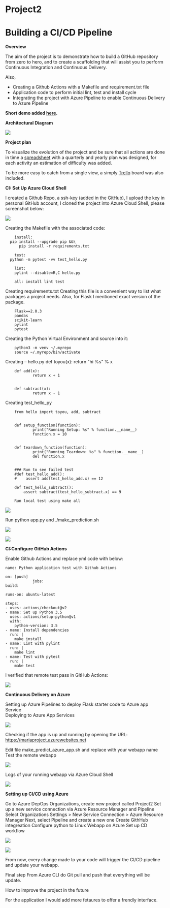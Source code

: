 # Project2

# Building a CI/CD Pipeline

**Overview**

The aim of the project is to demonstrate how to build a GitHub repository from zero to hero, and to create a scaffolding that will assist you to perform 
Continuous Integration and Continuous Delivery.

Also, 
-	Creating a Github Actions with a Makefile and requirement.txt file
-	Application code to perform initial lint, test and install cycle
-	Integrating the project with Azure Pipeline to enable Continuous Delivery to Azure Pipeline

**Short demo added [here](https://uptro29158-my.sharepoint.com/:v:/g/personal/maria_miculescu_student_upt_ro/EU8oGQkB61FDnZGdcy8OAwsBe7xwOEKZhrYTFffr7hNuIg?e=3kzGWH).**

**Architectural Diagram**

![](/images/digram%20flow.png)

**Project plan**

To visualize the evolution of the project and be sure that all actions are done in time a [spreadsheet](https://uptro29158-my.sharepoint.com/:x:/g/personal/maria_miculescu_student_upt_ro/Eb_MAS5xkxZCsWX8-zZwyaEBbg9Dmb4btCEexF_CxqgbOw?e=Nd0z1W) with a quarterly and yearly plan was designed, 
for each activity an estimation of difficulty was added. 

To be more easy to catch from a single view, a simply [Trello](https://trello.com/b/D0sgyFv7/project2) board was also included. 

**CI: Set Up Azure Cloud Shell**

I created a Github Repo, a ssh-key (added in the GitHub), I upload the key in personal GitHub account, 
I cloned the project into Azure Cloud Shell, please screenshot below:

![](/images/project%20cloned%20into%20Azure%20Shell.png)

Creating the Makefile with the associated code:

        install:
	  pip install --upgrade pip &&\
		  pip install -r requirements.txt
	
        test:
	  python -m pytest -vv test_hello.py

        lint:
		pylint --disable=R,C hello.py
    
        all: install lint test

Creating requirements.txt
Creating this file is a convenient way to list what packages a project needs. 
Also, for Flask I mentioned exact version of the package.

        Flask==2.0.3
        pandas
        scikit-learn
        pylint
        pytest

Creating the Python Virtual Environment and source into it:

        python3 -m venv ~/.myrepo
        source ~/.myrepo/bin/activate

Creating – hello.py 
        def toyou(x):
                return "hi %s" % x


        def add(x):
                return x + 1


        def subtract(x):
                return x - 1

Creating test_hello_py

        from hello import toyou, add, subtract


        def setup_function(function):
                print("Running Setup: %s" % function.__name__)
                function.x = 10


        def teardown_function(function):
                print("Running Teardown: %s" % function.__name__)
                del function.x


        ### Run to see failed test
        #def test_hello_add():
        #    assert add(test_hello_add.x) == 12

        def test_hello_subtract():
            assert subtract(test_hello_subtract.x) == 9

        Run local test using make all

![](/images/run%20local%20test.png)

Run python app.py and ./make_prediction.sh

![](/images/run%20python%20app.py.png)

![](/images/run%20make_prediction.sh.png)

**CI:Configure GitHub Actions**

Enable Github Actions and replace yml code with below:

    name: Python application test with Github Actions

    on: [push]
                jobs:
    build:

    runs-on: ubuntu-latest

    steps:
    - uses: actions/checkout@v2
    - name: Set up Python 3.5
      uses: actions/setup-python@v1
      with:
        python-version: 3.5
    - name: Install dependencies
      run: |
        make install
    - name: Lint with pylint
      run: |
        make lint
    - name: Test with pytest
      run: |
        make test
        
I verified that remote test pass in GitHub Actions:

![](/images/passing%20GitHub%20Actions.png)
  
**Continuous Delivery on Azure**

Setting up Azure Pipelines to deploy Flask starter code to Azure app Service  
Deploying to Azure App Services

![](/images/deploying%20to%20azure%20app%20service.png)

Checking if the app is up and running by opening the URL:
https://mariaproject.azurewebsites.net

Edit file make_predict_azure_app.sh and replace <yourname>  with your webapp name
Test the remote webapp
        
![](/images/test%20remote%20webapp.png)
  
Logs of your running webapp via Azure Cloud Shell
  
![](/images/log%20for%20the%20app.png)
        
 **Setting up CI/CD using Azure**
 
Go to Azure DepOps Organizations, create new project called Project2
Set up a new service connection via Azure Resource Manager and Pipeline
Select Organizations Settings > New Service Connection > Azure Resource Manager
Next, select Pipeline and create a new one
Create GithHub integreation
Configure python to Linux Webapp on Azure
Set up CD workflow
  
![](/images/build%26deploy.png)  

![](/images/deployment%20job.png) 
   
From now, every change made to your code will trigger the CI/CD pipeline and update your webapp.
        
Final step
From Azure CLI do Git pull and push that everything will be update.
	
How to improve the project in the future

For the application I would add more fetaures to offer a frendly interface.

        

















